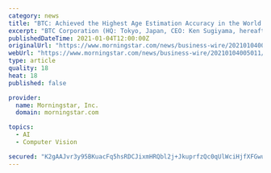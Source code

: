 ```yaml
---
category: news
title: "BTC: Achieved the Highest Age Estimation Accuracy in the World by AI Age Estimation of Face Recognition"
excerpt: "BTC Corporation (HQ: Tokyo, Japan, CEO: Ken Sugiyama, hereafter BTC) reports that it has achieved the world's highest level of age error accuracy by AI face recognition using a camera. In the model that detects a face with a camera and estimates age and gender by AI,"
publishedDateTime: 2021-01-04T12:00:00Z
originalUrl: "https://www.morningstar.com/news/business-wire/20210104005011/btc-achieved-the-highest-age-estimation-accuracy-in-the-world-by-ai-age-estimation-of-face-recognition"
webUrl: "https://www.morningstar.com/news/business-wire/20210104005011/btc-achieved-the-highest-age-estimation-accuracy-in-the-world-by-ai-age-estimation-of-face-recognition"
type: article
quality: 18
heat: 18
published: false

provider:
  name: Morningstar, Inc.
  domain: morningstar.com

topics:
  - AI
  - Computer Vision

secured: "K2gAAJvr3y95BKuacFq5hsRDCJixmHRQbl2j+JkuprfzQc0qUlWciHjfXFGwuBYn3H520Wv7p8ZJHr34E6wLfi/4gHohzN7OyTbD3vxCny6Dj3G977Fo7X964L3idIzLFOh7gC/umWkTMkAQwo5Hudz0l7dNMwadwm5MzlybZaHwQYa37hC3YgXn8gafLMU6CKs8ZdAmDzhLjBxDx3QSzo8EA70Whmv4gdTImEIJv3/EW2fhWjnGb9ppJ0TdYSWpdV4n0aL+hZguowu+57IB26dLPyK83Z3sEYqblLEl2cnyGLsXy+eyQgeTKKZQddzUY2G/Q0bEAeMECAG0te4E5pK/d8H574TMYpimRE1Znws=;ENEn7fWtZxsMgDxCOhSfBA=="
---
```


